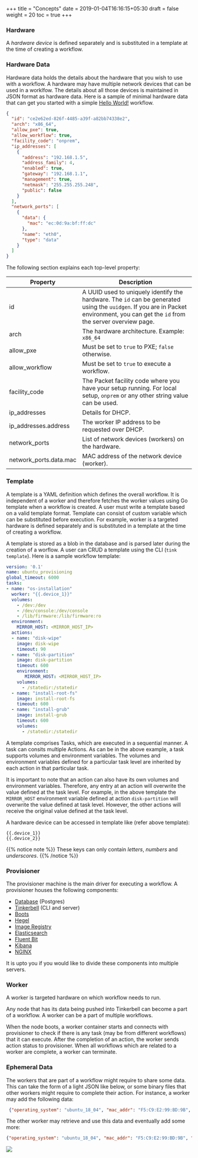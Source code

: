 +++
title = "Concepts"
date = 2019-01-04T16:16:15+05:30
draft = false
weight = 20
toc = true
+++

### Hardware

A *hardware device* is defined separately and is substituted in a template at the time of creating a workflow.

### Hardware Data

Hardware data holds the details about the hardware that you wish to use with a workflow.
A hardware may have multiple network devices that can be used in a worklfow.
The details about all those devices is maintained in JSON format as hardware data.
Here is a sample of minimal hardware data that can get you started with a simple [Hello World!](/examples/hello-world) workflow.
```json
{
  "id": "ce2e62ed-826f-4485-a39f-a82bb74338e2",
  "arch": "x86_64",
  "allow_pxe": true,
  "allow_workflow": true,
  "facility_code": "onprem",
  "ip_addresses": [
    {
      "address": "192.168.1.5",
      "address_family": 4,
      "enabled": true,
      "gateway": "192.168.1.1",
      "management": true,
      "netmask": "255.255.255.248",
      "public": false
    }
  ],
  "network_ports": [
    {
      "data": {
        "mac": "ec:0d:9a:bf:ff:dc"
      },
      "name": "eth0",
      "type": "data"
    }
  ]
}
```
The following section explains each top-level property:

|  Property | Description |
|-----------|-------------|
|id         |A UUID used to uniquely identify the hardware. The `id` can be generated using the `uuidgen`. If you are in Packet environment, you can get the `id` from the server overview page.|
|arch       |The hardware architecture. Example: `x86_64`|
|allow_pxe  |Must be set to `true` to PXE; `false` otherwise.|
|allow_workflow|Must be set to `true` to execute a workflow.|
|facility_code|The Packet facility code where you have your setup running. For local setup, `onprem` or any other string value can be used.|
|ip_addresses|Details for DHCP.|
|ip_addresses.address|The worker IP address to be requested over DHCP.|
|network_ports|List of network devices (workers) on the hardware.|
|network_ports.data.mac|MAC address of the network device (worker).|


### Template

A template is a YAML definition which defines the overall workflow.
It is independent of a worker and therefore fetches the worker values using Go template when a workflow is created.
A user must write a template based on a valid template format.
Template can consist of custom variable which can be substituted before execution.
For example, worker is a targeted hardware is defined separately and is substituted in a template at the time of creating a workflow.

A template is stored as a blob in the database and is parsed later during the creation of a worflow.
A user can CRUD a template using the CLI (`tink template`).
Here is a sample workflow template:

```yaml
version: '0.1'
name: ubuntu_provisioning
global_timeout: 6000
tasks:
- name: "os-installation"
  worker: "{{.device_1}}"
  volumes:
    - /dev:/dev
    - /dev/console:/dev/console
    - /lib/firmware:/lib/firmware:ro
  environment:
    MIRROR_HOST: <MIRROR_HOST_IP>
  actions:
  - name: "disk-wipe"
    image: disk-wipe
    timeout: 90
  - name: "disk-partition"
    image: disk-partition
    timeout: 600
    environment:
       MIRROR_HOST: <MIRROR_HOST_IP>
    volumes:
      - /statedir:/statedir
  - name: "install-root-fs"
    image: install-root-fs
    timeout: 600
  - name: "install-grub"
    image: install-grub
    timeout: 600
    volumes:
      - /statedir:/statedir
```

A template comprises Tasks, which are executed in a sequential manner.
A task can consits multiple Actions.
As can be in the above example, a task supports volumes and environment variables.
The volumes and environment variables defined for a particular task level are inherited by each action in that particular task.

It is important to note that an action can also have its own volumes and environment variables.
Therefore, any entry at an action will overwrite the value defined at the task level.
For example, in the above template the `MIRROR_HOST` environment variable defined at action `disk-partition` will overwrite the value defined at task level.
However, the other actions will receive the original value defined at the task level.


A hardware device can be accessed in template like (refer above template):

```
{{.device_1}}
{{.device_2}}
```

 {{% notice note %}}
  These keys can only contain *letters*, *numbers* and *underscores*.
 {{% /notice %}}

### Provisioner

The provisioner machine is the main driver for executing a workflow.
A provisioner houses the following components:
 - [Database](/components/#database) (Postgres)
 - [Tinkerbell](/components/#tinkerbell) (CLI and server)
 - [Boots](/components/#boots)
 - [Hegel](/components/#hegel)
 - [Image Registry](/components/#image-repository)
 - [Elasticsearch](/components/#elasticsearch)
 - [Fluent Bit](/components/#fluent-bit)
 - [Kibana](/components/#kibana)
 - [NGINX](/components/#nginx)

It is upto you if you would like to divide these components into multiple servers.

### Worker

A worker is targeted hardware on which workflow needs to run.

Any node that has its data being pushed into Tinkerbell can become a part of a workflow.
A worker can be a part of multiple workflows.

When the node boots, a worker container starts and connects with provisioner to check if there is any task (may be from different workflows) that it can execute.
After the completion of an action, the worker sends action status to provisioner.
When all workflows which are related to a worker are complete, a worker can terminate.


### Ephemeral Data

The workers that are part of a workflow might require to share some data.
This can take the form of a light JSON like below, or some binary files that other workers might require to complete their action.
For instance, a worker may add the following data:

```json
 {"operating_system": "ubuntu_18_04", "mac_addr": "F5:C9:E2:99:BD:9B", "instance_id": "123e4567-e89b-12d3-a456-426655440000"}
```

The other worker may retrieve and use this data and eventually add some more:

```json
{"operating_system": "ubuntu_18_04", "mac_addr": "F5:C9:E2:99:BD:9B", "instance_id": "123e4567-e89b-12d3-a456-426655440000", "ip_addresses": [{"address_family": 4, "address": "172.27.0.23", "cidr": 31, "private": true}]}
```
![](/images/docs/ephemeral-data.png)
